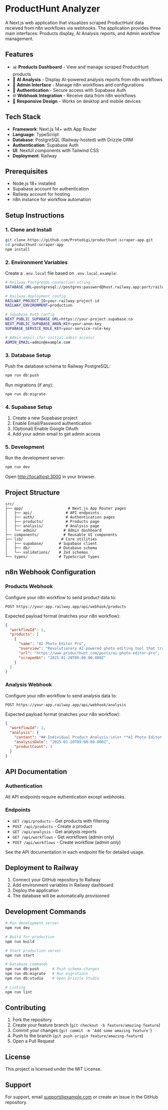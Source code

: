 # ProductHunt Analyzer

A Next.js web application that visualizes scraped ProductHunt data received from n8n workflows via webhooks. The application provides three main interfaces: Products display, AI Analysis reports, and Admin workflow management.

## Features

- 📊 **Products Dashboard** - View and manage scraped ProductHunt products
- 🤖 **AI Analysis** - Display AI-powered analysis reports from n8n workflows
- 🔧 **Admin Interface** - Manage n8n workflows and configurations
- 🔐 **Authentication** - Secure access with Supabase Auth
- 🌐 **Webhook Integration** - Receive data from n8n workflows
- 📱 **Responsive Design** - Works on desktop and mobile devices

## Tech Stack

- **Framework**: Next.js 14+ with App Router
- **Language**: TypeScript
- **Database**: PostgreSQL (Railway-hosted) with Drizzle ORM
- **Authentication**: Supabase Auth
- **UI**: NextUI components with Tailwind CSS
- **Deployment**: Railway

## Prerequisites

- Node.js 18+ installed
- Supabase account for authentication
- Railway account for hosting
- n8n instance for workflow automation

## Setup Instructions

### 1. Clone and Install

```bash
git clone https://github.com/Protodigi/producthunt-scraper-app.git
cd producthunt-scraper-app
npm install
```

### 2. Environment Variables

Create a `.env.local` file based on `.env.local.example`:

```bash
# Railway PostgreSQL connection string
DATABASE_URL=postgresql://postgres:password@host.railway.app:port/railway

# Railway deployment config
RAILWAY_PROJECT_ID=your-railway-project-id
RAILWAY_ENVIRONMENT=production

# Supabase Auth config
NEXT_PUBLIC_SUPABASE_URL=https://your-project.supabase.co
NEXT_PUBLIC_SUPABASE_ANON_KEY=your-anon-key
SUPABASE_SERVICE_ROLE_KEY=your-service-role-key

# Admin email (for initial admin access)
ADMIN_EMAIL=admin@example.com
```

### 3. Database Setup

Push the database schema to Railway PostgreSQL:

```bash
npm run db:push
```

Run migrations (if any):

```bash
npm run db:migrate
```

### 4. Supabase Setup

1. Create a new Supabase project
2. Enable Email/Password authentication
3. (Optional) Enable Google OAuth
4. Add your admin email to get admin access

### 5. Development

Run the development server:

```bash
npm run dev
```

Open [http://localhost:3000](http://localhost:3000) in your browser.

## Project Structure

```
src/
├── app/                    # Next.js App Router pages
│   ├── api/               # API endpoints
│   ├── auth/              # Authentication pages
│   ├── products/          # Products page
│   ├── analysis/          # Analysis page
│   └── admin/            # Admin dashboard
├── components/           # Reusable UI components
├── lib/                 # Core utilities
│   ├── supabase/       # Supabase client
│   ├── db/             # Database schema
│   └── validations/    # Zod schemas
└── types/              # TypeScript types
```

## n8n Webhook Configuration

### Products Webhook

Configure your n8n workflow to send product data to:
```
POST https://your-app.railway.app/api/webhook/products
```

Expected payload format (matches your n8n workflow):
```json
{
  "workflowId": 1,
  "products": [
    {
      "name": "AI Photo Editor Pro",
      "overview": "Revolutionary AI-powered photo editing tool that transforms your images with just one click",
      "url": "https://www.producthunt.com/posts/ai-photo-editor-pro",
      "scrapedAt": "2025-01-20T09:00:00.000Z"
    }
  ]
}
```

### Analysis Webhook

Configure your n8n workflow to send analysis data to:
```
POST https://your-app.railway.app/api/webhook/analysis
```

Expected payload format (matches your n8n workflow):
```json
{
  "workflowId": 1,
  "analysis": {
    "content": "## Individual Product Analysis:\n\n• **AI Photo Editor Pro**: This tool represents the growing trend of AI-powered creative applications...",
    "analysisDate": "2025-01-20T09:00:00.000Z",
    "productCount": 3
  }
}
```

## API Documentation

### Authentication

All API endpoints require authentication except webhooks.

### Endpoints

- `GET /api/products` - Get products with filtering
- `POST /api/products` - Create a product
- `GET /api/analysis` - Get analysis reports
- `GET /api/workflows` - Get workflows (admin only)
- `POST /api/workflows` - Create workflow (admin only)

See the API documentation in each endpoint file for detailed usage.

## Deployment to Railway

1. Connect your GitHub repository to Railway
2. Add environment variables in Railway dashboard
3. Deploy the application
4. The database will be automatically provisioned

## Development Commands

```bash
# Run development server
npm run dev

# Build for production
npm run build

# Start production server
npm run start

# Database commands
npm run db:push      # Push schema changes
npm run db:migrate   # Run migrations
npm run db:studio    # Open Drizzle Studio

# Linting
npm run lint
```

## Contributing

1. Fork the repository
2. Create your feature branch (`git checkout -b feature/amazing-feature`)
3. Commit your changes (`git commit -m 'Add some amazing feature'`)
4. Push to the branch (`git push origin feature/amazing-feature`)
5. Open a Pull Request

## License

This project is licensed under the MIT License.

## Support

For support, email support@example.com or create an issue in the GitHub repository.